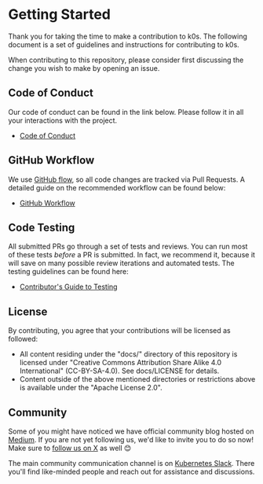 <!--
SPDX-FileCopyrightText: 2020 k0s authors
SPDX-License-Identifier: CC-BY-SA-4.0
-->

# Getting Started

Thank you for taking the time to make a contribution to k0s. The following document is a set of guidelines and instructions for contributing to k0s.

When contributing to this repository, please consider first discussing the change you wish to make by opening an issue.

## Code of Conduct

Our code of conduct can be found in the link below. Please follow it in all your interactions with the project.

- [Code of Conduct](CODE_OF_CONDUCT.md)

## GitHub Workflow

We use [GitHub flow], so all code changes are tracked via Pull Requests. A
detailed guide on the recommended workflow can be found below:

- [GitHub Workflow](github_workflow.md)

[GitHub flow]: https://docs.github.com/get-started/quickstart/github-flow

## Code Testing

All submitted PRs go through a set of tests and reviews. You can run most of these tests *before* a PR is submitted.
In fact, we recommend it, because it will save on many possible review iterations and automated tests.
The testing guidelines can be found here:

- [Contributor's Guide to Testing](testing.md)

## License

By contributing, you agree that your contributions will be licensed as followed:

- All content residing under the "docs/" directory of this repository is licensed under "Creative Commons Attribution Share Alike 4.0 International" (CC-BY-SA-4.0). See docs/LICENSE for details.
- Content outside of the above mentioned directories or restrictions above is available under the "Apache License 2.0".

## Community

Some of you might have noticed we have official community blog hosted on
[Medium][k0s@medium]. If you are not yet following us, we'd like to invite you
to do so now! Make sure to [follow us on X][@k0sproject] as well 😊

The main community communication channel is on [Kubernetes Slack][k8s Slack]. There you'll find like-minded people and reach out for assistance and discussions.

[k0s@medium]: https://medium.com/k0sproject
[@k0sproject]: https://x.com/k0sproject
[k8s Slack]: https://kubernetes.slack.com/archives/C07VAPJUECS
